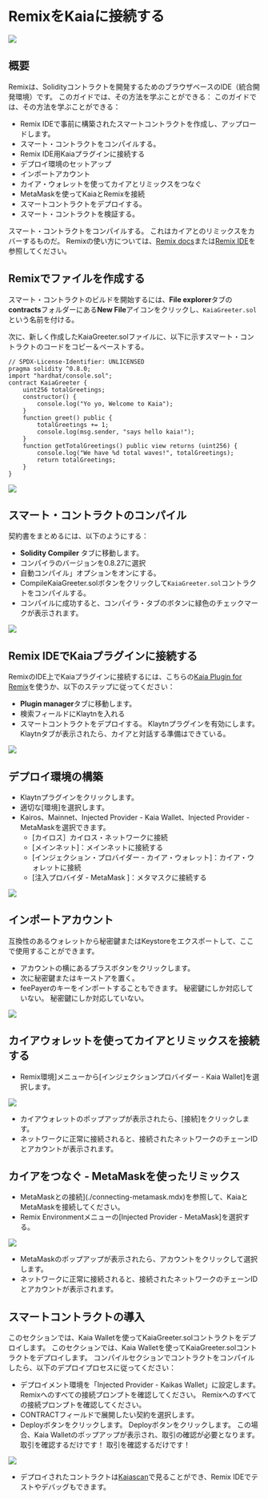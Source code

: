 # RemixをKaiaに接続する

![](/img/banners/kaia-remix.png)

## 概要<a href="#overview" id="overview"></a>

Remixは、Solidityコントラクトを開発するためのブラウザベースのIDE（統合開発環境）です。 このガイドでは、その方法を学ぶことができる： このガイドでは、その方法を学ぶことができる：

- Remix IDEで事前に構築されたスマートコントラクトを作成し、アップロードします。
- スマート・コントラクトをコンパイルする。
- Remix IDE用Kaiaプラグインに接続する
- デプロイ環境のセットアップ
- インポートアカウント
- カイア・ウォレットを使ってカイアとリミックスをつなぐ
- MetaMaskを使ってKaiaとRemixを接続
- スマートコントラクトをデプロイする。
- スマート・コントラクトを検証する。

スマート・コントラクトをコンパイルする。 これはカイアとのリミックスをカバーするものだ。 Remixの使い方については、[Remix docs](https://remix-ide.readthedocs.io/en/latest/)または[Remix IDE](https://remix.ethereum.org/)を参照してください。

## Remixでファイルを作成する<a href="#creating-a-file-on-remix" id="creating-a-file-on-remix"></a>

スマート・コントラクトのビルドを開始するには、**File explorer**タブの**contracts**フォルダーにある**New File**アイコンをクリックし、`KaiaGreeter.sol`という名前を付ける。

次に、新しく作成したKaiaGreeter.solファイルに、以下に示すスマート・コントラクトのコードをコピー＆ペーストする。

```sol
// SPDX-License-Identifier: UNLICENSED
pragma solidity ^0.8.0;
import "hardhat/console.sol";
contract KaiaGreeter {
    uint256 totalGreetings;
    constructor() {
        console.log("Yo yo, Welcome to Kaia");
    }
    function greet() public {
        totalGreetings += 1;
        console.log(msg.sender, "says hello kaia!");
    }
    function getTotalGreetings() public view returns (uint256) {
        console.log("We have %d total waves!", totalGreetings);
        return totalGreetings;
    }
}
```

![](/img/build/smart-contracts/remix-create-new-file.png)

## スマート・コントラクトのコンパイル<a href="#compile-smart-contract" id="compile-smart-contract"></a>

契約書をまとめるには、以下のようにする：

- **Solidity Compiler** タブに移動します。
- コンパイラのバージョンを0.8.27に選択
- 自動コンパイル」オプションをオンにする。
- CompileKaiaGreeter.solボタンをクリックして`KaiaGreeter.sol`コントラクトをコンパイルする。
- コンパイルに成功すると、コンパイラ・タブのボタンに緑色のチェックマークが表示されます。

![](/img/build/smart-contracts/remix-compile-contract.png)

## Remix IDEでKaiaプラグインに接続する<a href="#connect-to-kaia-plugin" id="connect-to-kaia-plugin"></a>

RemixのIDE上でKaiaプラグインに接続するには、こちらの[Kaia Plugin for Remix](https://ide.kaia.io/)を使うか、以下のステップに従ってください：

- **Plugin manager**タブに移動します。
- 検索フィールドにKlaytnを入れる
- スマートコントラクトをデプロイする。 Klaytnプラグインを有効にします。 Klaytnタブが表示されたら、カイアと対話する準備はできている。

![](/img/build/smart-contracts/remix-plugin-addon.png)

## デプロイ環境の構築 <a href="#setting-up-deployment-env" id="setting-up-deployment-env"></a>

- Klaytnプラグインをクリックします。
- 適切な[環境]を選択します。
- Kairos、Mainnet、Injected Provider - Kaia Wallet、Injected Provider - MetaMaskを選択できます。
  - [カイロス］カイロス・ネットワークに接続
  - [メインネット]：メインネットに接続する
  - [インジェクション・プロバイダー - カイア・ウォレット]：カイア・ウォレットに接続
  - [注入プロバイダ - MetaMask ]：メタマスクに接続する

![](/img/build/smart-contracts/remix-deploy-env.png)

## インポートアカウント<a href="#import-account" id="import-account"></a>

互換性のあるウォレットから秘密鍵またはKeystoreをエクスポートして、ここで使用することができます。

- アカウントの横にあるプラスボタンをクリックします。
- 次に秘密鍵またはキーストアを置く。
- feePayerのキーをインポートすることもできます。 秘密鍵にしか対応していない。 秘密鍵にしか対応していない。

![](/img/build/smart-contracts/remix-import-acc.png)

## カイアウォレットを使ってカイアとリミックスを接続する<a href="#connect-to-kaia-using-kaia-wallet" id="connect-to-kaia-using-kaia-wallet"></a>

- Remix環境]メニューから[インジェクションプロバイダー - Kaia Wallet]を選択します。

![](/img/build/smart-contracts/remix-kw-connect.png)

- カイアウォレットのポップアップが表示されたら、[接続]をクリックします。
- ネットワークに正常に接続されると、接続されたネットワークのチェーンIDとアカウントが表示されます。

## カイアをつなぐ - MetaMaskを使ったリミックス<a href="#connect-to-kaia-using-metamask" id="connect-to-kaia-using-metamask"></a>

- MetaMaskとの接続](./connecting-metamask.mdx)を参照して、KaiaとMetaMaskを接続してください。
- Remix Environmentメニューの[Injected Provider - MetaMask]を選択する。

![](/img/build/smart-contracts/remix-mm-connect.png)

- MetaMaskのポップアップが表示されたら、アカウントをクリックして選択します。
- ネットワークに正常に接続されると、接続されたネットワークのチェーンIDとアカウントが表示されます。

## スマートコントラクトの導入<a href="#deploying-contract" id="deploying-contract"></a>

このセクションでは、Kaia Walletを使ってKaiaGreeter.solコントラクトをデプロイします。 このセクションでは、Kaia Walletを使ってKaiaGreeter.solコントラクトをデプロイします。 コンパイルセクションでコントラクトをコンパイルしたら、以下のデプロイプロセスに従ってください：

- デプロイメント環境を「Injected Provider - Kaikas Wallet」に設定します。 Remixへのすべての接続プロンプトを確認してください。 Remixへのすべての接続プロンプトを確認してください。
- CONTRACTフィールドで展開したい契約を選択します。
- Deployボタンをクリックします。 Deployボタンをクリックします。 この場合、Kaia Walletのポップアップが表示され、取引の確認が必要となります。 取引を確認するだけです！ 取引を確認するだけです！

![](/img/build/smart-contracts/remix-deploy-contract.png)

- デプロイされたコントラクトは[Kaiascan](https://kairos.kaiascan.io/)で見ることができ、Remix IDEでテストやデバッグもできます。

